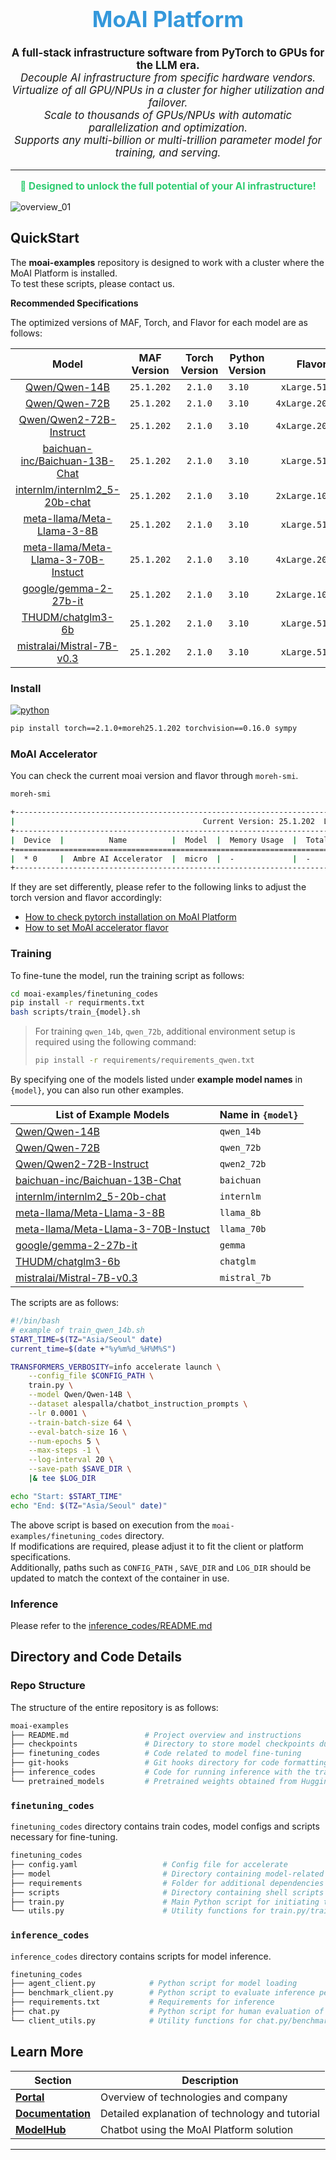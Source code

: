 <div align="center">
  <h1 style="font-size: 2.5em; color: #3498db;">MoAI Platform</h1>
</div>

<p align="center" style="font-size: 1.2em;">
  <strong>A full-stack infrastructure software from PyTorch to GPUs for the LLM era.</strong><br/>
  <em>Decouple AI infrastructure from specific hardware vendors.</em><br/>
  <em>Virtualize of all GPU/NPUs in a cluster for higher utilization and failover.</em><br/>
  <em>Scale to thousands of GPUs/NPUs with automatic parallelization and optimization.</em><br/>
  <em>Supports any multi-billion or multi-trillion parameter model for training, and serving.</em><br/>
</p>

<hr/>

<p align="center" style="font-size: 1.1em; color: #2ecc71;">
  <strong>🚀 Designed to unlock the full potential of your AI infrastructure!</strong>
</p>

![overview_01](https://github.com/user-attachments/assets/a1d7b9b5-83f6-4844-8f16-fb6a288f54b3)

## QuickStart

The **moai-examples** repository is designed to work with a cluster where the MoAI Platform is installed.  
To test these scripts, please contact us.

**Recommended Specifications**

The optimized versions of MAF, Torch, and Flavor for each model are as follows:

<div align="center">


|                            Model                             | MAF Version | Torch Version | Python Version |      Flavor      | Train Batch | Eval Batch |
| :----------------------------------------------------------: | :---------: | :-----------: | -------------- | :--------------: | :---------: | :--------: |
|    [Qwen/Qwen-14B](https://huggingface.co/Qwen/Qwen-14B)     | `25.1.202`  |    `2.1.0`    | `3.10`         |  `xLarge.512GB`  |     64      |     16     |
|    [Qwen/Qwen-72B](https://huggingface.co/Qwen/Qwen-72B)     | `25.1.202`  |    `2.1.0`    | `3.10`         | `4xLarge.2048GB` |     256     |     8      |
| [Qwen/Qwen2-72B-Instruct](https://huggingface.co/Qwen/Qwen2-72B-Instruct) | `25.1.202`  |    `2.1.0`    | `3.10`         | `4xLarge.2048GB` |     32      |     32     |
| [baichuan-inc/Baichuan-13B-Chat](https://huggingface.co/baichuan-inc/Baichuan-13B-Chat) | `25.1.202`  |    `2.1.0`    | `3.10`         |  `xLarge.512GB`  |     64      |     16     |
| [internlm/internlm2_5-20b-chat](https://huggingface.co/internlm/internlm2_5-20b-chat) | `25.1.202`  |    `2.1.0`    | `3.10`         | `2xLarge.1024GB` |     64      |     16     |
| [meta-llama/Meta-Llama-3-8B ](https://huggingface.co/meta-llama/Meta-Llama-3-8B) | `25.1.202`  |    `2.1.0`    | `3.10`         |  `xLarge.512GB`  |     64      |     32     |
| [meta-llama/Meta-Llama-3-70B-Instuct ](https://huggingface.co/meta-llama/Meta-Llama-3-70B-Instruct) | `25.1.202`  |    `2.1.0`    | `3.10`         | `4xLarge.2048GB` |     256     |     64     |
| [google/gemma-2-27b-it](https://huggingface.co/google/gemma-2-27b-it) | `25.1.202`  |    `2.1.0`    | `3.10`         | `2xLarge.1024GB` |     64      |     32     |
| [THUDM/chatglm3-6b](https://huggingface.co/THUDM/chatglm3-6b) | `25.1.202`  |    `2.1.0`    | `3.10`         | `xLarge.512GB` |     64      |     16     |
| [mistralai/Mistral-7B-v0.3](https://huggingface.co/mistralai/Mistral-7B-v0.3) | `25.1.202`  |    `2.1.0`    | `3.10`         | `xLarge.512GB` |     64      |     32     |

</div>

### Install

[![python](https://img.shields.io/badge/Python-3.10-3776AB.svg?style=flat&logo=python&logoColor=white)](https://www.python.org)

```bash
pip install torch==2.1.0+moreh25.1.202 torchvision==0.16.0 sympy
```

### MoAI Accelerator

You can check the current moai version and flavor through `moreh-smi`.
```bash
moreh-smi

+-----------------------------------------------------------------------------------------------+
|                                          Current Version: 25.1.202  Latest Version: 25.1.202  |
+-----------------------------------------------------------------------------------------------+
|  Device  |          Name          |  Model  |  Memory Usage  |  Total Memory  |  Utilization  |
+===============================================================================================+
|  * 0     |  Ambre AI Accelerator  |  micro  |  -             |  -             |  -            |
+-----------------------------------------------------------------------------------------------+
```
If they are set differently, please refer to the following links to adjust the torch version and flavor accordingly:
- [How to check pytorch installation on MoAI Platform](https://docs.moreh.io/tutorials/llama3_8b_tutorial/1_prepare_fine-tuning/#checking-pytorch-installation)
- [How to set MoAI accelerator flavor](https://docs.moreh.io/tutorials/llama3_8b_tutorial/1_prepare_fine-tuning/#checking-pytorch-installation)

### Training
To fine-tune the model, run the training script as follows:

```bash
cd moai-examples/finetuning_codes
pip install -r requirments.txt
bash scripts/train_{model}.sh
```
> For training `qwen_14b`, `qwen_72b`, additional environment setup is required using the following command:
> ```bash
> pip install -r requirements/requirements_qwen.txt
> ```


By specifying one of the models listed under **example model names** in `{model}`, you can also run other examples.  

<div align="center" style="margin-top: 1rem;">

|  **List of Example Models**                                                             |  Name in `{model}`|
|-----------------------------------------------------------------------------------------|---------------|
| [Qwen/Qwen-14B](https://huggingface.co/Qwen/Qwen-14B)                                   | `qwen_14b`    |
| [Qwen/Qwen-72B](https://huggingface.co/Qwen/Qwen-72B)                                   | `qwen_72b`    |
| [Qwen/Qwen2-72B-Instruct](https://huggingface.co/Qwen/Qwen2-72B-Instruct)               | `qwen2_72b`   |
| [baichuan-inc/Baichuan-13B-Chat](https://huggingface.co/baichuan-inc/Baichuan-13B-Chat) | `baichuan`    |
| [internlm/internlm2_5-20b-chat](https://huggingface.co/internlm/internlm2_5-20b-chat)   | `internlm`    |
| [meta-llama/Meta-Llama-3-8B ](https://huggingface.co/meta-llama/Meta-Llama-3-8B)        | `llama_8b`    |
| [meta-llama/Meta-Llama-3-70B-Instuct ](https://huggingface.co/meta-llama/Meta-Llama-3-70B-Instruct) | `llama_70b` |
| [google/gemma-2-27b-it](https://huggingface.co/google/gemma-2-27b-it)                   | `gemma`       |
| [THUDM/chatglm3-6b](https://huggingface.co/THUDM/chatglm3-6b)                   | `chatglm`       |
| [mistralai/Mistral-7B-v0.3](https://huggingface.co/mistralai/Mistral-7B-v0.3) | `mistral_7b`   |

</div>

The scripts are as follows:

```bash
#!/bin/bash
# example of train_qwen_14b.sh
START_TIME=$(TZ="Asia/Seoul" date)
current_time=$(date +"%y%m%d_%H%M%S")

TRANSFORMERS_VERBOSITY=info accelerate launch \
    --config_file $CONFIG_PATH \
    train.py \
    --model Qwen/Qwen-14B \
    --dataset alespalla/chatbot_instruction_prompts \
    --lr 0.0001 \
    --train-batch-size 64 \
    --eval-batch-size 16 \
    --num-epochs 5 \
    --max-steps -1 \
    --log-interval 20 \
    --save-path $SAVE_DIR \
    |& tee $LOG_DIR

echo "Start: $START_TIME"
echo "End: $(TZ="Asia/Seoul" date)"
```

The above script is based on execution from the `moai-examples/finetuning_codes` directory.  
If modifications are required, please adjust it to fit the client or platform specifications.   
Additionally, paths such as `CONFIG_PATH` , `SAVE_DIR` and `LOG_DIR` should be updated to match the context of the container in use.

### Inference


Please refer to the [inference_codes/README.md](inference_codes/README.md)



## **Directory and Code Details**

### Repo Structure

The structure of the entire repository is as follows:

```bash
moai-examples
├── README.md                 # Project overview and instructions
├── checkpoints               # Directory to store model checkpoints during finetuning
├── finetuning_codes          # Code related to model fine-tuning
├── git-hooks                 # Git hooks directory for code formatting and other pre/post-commit tasks
├── inference_codes           # Code for running inference with the trained model
└── pretrained_models         # Pretrained weights obtained from Huggingface
```



### `finetuning_codes`

 `finetuning_codes` directory contains train codes, model configs and scripts necessary for fine-tuning.

```bash
finetuning_codes
├── config.yaml                   # Config file for accelerate
├── model                         # Directory containing model-related files
├── requirements                  # Folder for additional dependencies or packages required for fine-tuning
├── scripts                       # Directory containing shell scripts for different fine-tuning setups
├── train.py                      # Main Python script for initiating the fine-tuning process
└── utils.py                      # Utility functions for train.py/train_internlm.py
```

### `inference_codes`

 `inference_codes` directory contains scripts for model inference. 

```bash
finetuning_codes
├── agent_client.py            # Python script for model loading
├── benchmark_client.py        # Python script to evaluate inference performance 
├── requirements.txt           # Requirements for inference 
├── chat.py                    # Python script for human evaluation of loaded model
└── client_utils.py            # Utility functions for chat.py/benchmark_client.py/agent_client.py
```




## Learn More

| **Section**       | **Description**                                 |
|-------------------|-------------------------------------------------|
| **[Portal](https://moreh.io/)**        | Overview of technologies and company            |
| **[Documentation](https://docs.moreh.io/)** | Detailed explanation of technology and tutorial |
| **[ModelHub](https://model-hub.moreh.io/)**     | Chatbot using the MoAI Platform solution        |


---
